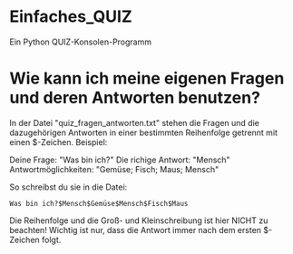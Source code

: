# Einfaches_QUIZ
Ein Python QUIZ-Konsolen-Programm

# Wie kann ich meine eigenen Fragen und deren Antworten benutzen?

In der Datei "quiz_fragen_antworten.txt" stehen die Fragen und die dazugehörigen Antworten in einer bestimmten Reihenfolge getrennt mit einen $-Zeichen.
Beispiel: 

  Deine Frage: "Was bin ich?"
  Die richige Antwort: "Mensch"
  Antwortmöglichkeiten: "Gemüse; Fisch; Maus; Mensch"
 
So schreibst du sie in die Datei:

    Was bin ich?$Mensch$Gemüse$Mensch$Fisch$Maus
    
Die Reihenfolge und die Groß- und Kleinschreibung ist hier NICHT zu beachten! Wichtig ist nur, dass die Antwort immer nach dem ersten $-Zeichen folgt.
